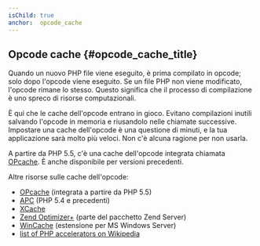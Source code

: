 ```yaml
---
isChild: true
anchor:  opcode_cache
---
```


## Opcode cache {#opcode_cache_title}

Quando un nuovo PHP file viene eseguito, è prima compilato in opcode; solo dopo
l'opcode viene eseguito. Se un file PHP non viene modificato, l'opcode rimane lo
stesso. Questo significa che il processo di compilazione è uno spreco di risorse
computazionali.

È qui che le cache dell'opcode entrano in gioco. Evitano compilazioni inutili
salvando l'opcode in memoria e riusandolo nelle chiamate successive. Impostare
una cache dell'opcode è una questione di minuti, e la tua applicazione sarà
molto più veloci. Non c'è alcuna ragione per non usarla.

A partire da PHP 5.5, c'è una cache dell'opcode integrata chiamata
[OPcache][opcache-book]. È anche disponibile per versioni precedenti.

Altre risorse sulle cache dell'opcode:

* [OPcache][opcache-book] (integrata a partire da PHP 5.5)
* [APC](http://php.net/manual/en/book.apc.php) (PHP 5.4 e precedenti)
* [XCache](http://xcache.lighttpd.net/)
* [Zend Optimizer+](http://www.zend.com/products/server/) (parte del pacchetto Zend Server)
* [WinCache](http://www.iis.net/download/wincacheforphp) (estensione per MS Windows Server)
* [list of PHP accelerators on Wikipedia](http://en.wikipedia.org/wiki/List_of_PHP_accelerators)

[opcache-book]: http://php.net/manual/en/book.opcache.php
